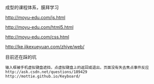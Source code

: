 成型的课程体系，膜拜学习

http://moyu-edu.com/js.html  

http://moyu-edu.com/html5.html

http://moyu-edu.com/css.html

http://ke.jikexueyuan.com/zhiye/web/

目前还在踩的坑

    输入框被手机虚拟键盘遮挡，点虚拟键盘上的返回或退出，页面没有失去焦点事件反应
    http://ask.csdn.net/questions/189429
    http://mottie.github.io/Keyboard/
